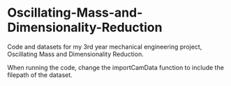 # Oscillating-Mass-and-Dimensionality-Reduction
Code and datasets for my 3rd year mechanical engineering project, Oscillating Mass and Dimensionality Reduction.

When running the code, change the importCamData function to include the filepath of the dataset.
